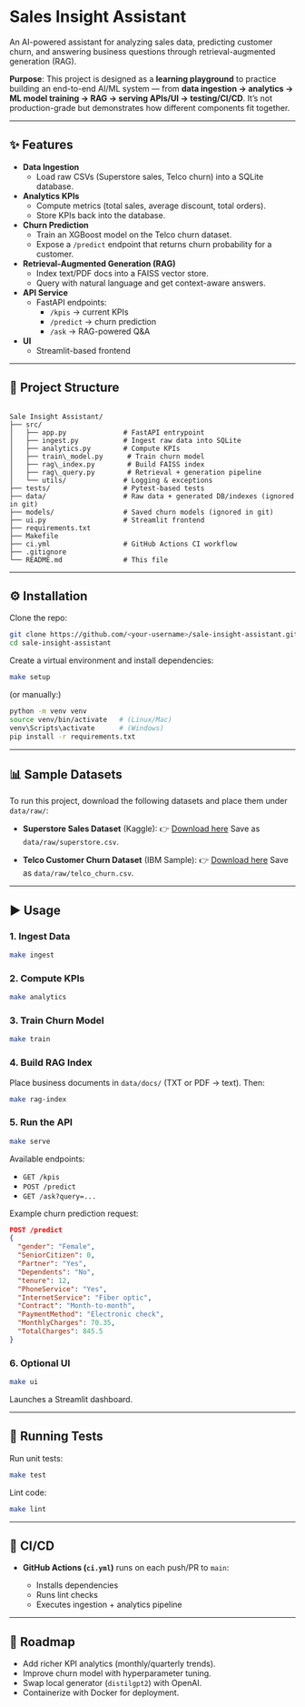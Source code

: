 # Sales Insight Assistant  

An AI-powered assistant for analyzing sales data, predicting customer churn, and answering business questions through retrieval-augmented generation (RAG).  

**Purpose**: This project is designed as a **learning playground** to practice building an end-to-end AI/ML system — from **data ingestion → analytics → ML model training → RAG → serving APIs/UI → testing/CI/CD**. It’s not production-grade but demonstrates how different components fit together.

---

## ✨ Features
- **Data Ingestion**  
  - Load raw CSVs (Superstore sales, Telco churn) into a SQLite database.
- **Analytics KPIs**  
  - Compute metrics (total sales, average discount, total orders).  
  - Store KPIs back into the database.
- **Churn Prediction**  
  - Train an XGBoost model on the Telco churn dataset.  
  - Expose a `/predict` endpoint that returns churn probability for a customer.
- **Retrieval-Augmented Generation (RAG)**  
  - Index text/PDF docs into a FAISS vector store.  
  - Query with natural language and get context-aware answers.
- **API Service**  
  - FastAPI endpoints:  
    - `/kpis` → current KPIs  
    - `/predict` → churn prediction  
    - `/ask` → RAG-powered Q&A  
- **UI**  
  - Streamlit-based frontend  

---

## 📂 Project Structure
```

Sale Insight Assistant/
├── src/
│   ├── app.py              # FastAPI entrypoint
│   ├── ingest.py           # Ingest raw data into SQLite
│   ├── analytics.py        # Compute KPIs
│   ├── train\_model.py      # Train churn model
│   ├── rag\_index.py        # Build FAISS index
│   ├── rag\_query.py        # Retrieval + generation pipeline
│   └── utils/              # Logging & exceptions
├── tests/                  # Pytest-based tests
├── data/                   # Raw data + generated DB/indexes (ignored in git)
├── models/                 # Saved churn models (ignored in git)
├── ui.py                   # Streamlit frontend
├── requirements.txt
├── Makefile
├── ci.yml                  # GitHub Actions CI workflow
├── .gitignore
└── README.md               # This file

````

---

## ⚙️ Installation

Clone the repo:
```bash
git clone https://github.com/<your-username>/sale-insight-assistant.git
cd sale-insight-assistant
````

Create a virtual environment and install dependencies:

```bash
make setup
```

(or manually:)

```bash
python -m venv venv
source venv/bin/activate   # (Linux/Mac)
venv\Scripts\activate      # (Windows)
pip install -r requirements.txt
```

---

## 📊 Sample Datasets

To run this project, download the following datasets and place them under `data/raw/`:

* **Superstore Sales Dataset** (Kaggle):
  👉 [Download here](https://www.kaggle.com/datasets/juhi1994/superstore)
  Save as `data/raw/superstore.csv`.

* **Telco Customer Churn Dataset** (IBM Sample):
  👉 [Download here](https://www.kaggle.com/datasets/blastchar/telco-customer-churn)
  Save as `data/raw/telco_churn.csv`.

---

## ▶️ Usage

### 1. Ingest Data

```bash
make ingest
```

### 2. Compute KPIs

```bash
make analytics
```

### 3. Train Churn Model

```bash
make train
```

### 4. Build RAG Index

Place business documents in `data/docs/` (TXT or PDF → text). Then:

```bash
make rag-index
```

### 5. Run the API

```bash
make serve
```

Available endpoints:

* `GET /kpis`
* `POST /predict`
* `GET /ask?query=...`

Example churn prediction request:

```json
POST /predict
{
  "gender": "Female",
  "SeniorCitizen": 0,
  "Partner": "Yes",
  "Dependents": "No",
  "tenure": 12,
  "PhoneService": "Yes",
  "InternetService": "Fiber optic",
  "Contract": "Month-to-month",
  "PaymentMethod": "Electronic check",
  "MonthlyCharges": 70.35,
  "TotalCharges": 845.5
}
```

### 6. Optional UI

```bash
make ui
```

Launches a Streamlit dashboard.

---

## 🧪 Running Tests

Run unit tests:

```bash
make test
```

Lint code:

```bash
make lint
```

---

## 🤖 CI/CD

* **GitHub Actions (`ci.yml`)** runs on each push/PR to `main`:

  * Installs dependencies
  * Runs lint checks
  * Executes ingestion + analytics pipeline

---

## 🚀 Roadmap

* Add richer KPI analytics (monthly/quarterly trends).
* Improve churn model with hyperparameter tuning.
* Swap local generator (`distilgpt2`) with OpenAI.
* Containerize with Docker for deployment.

